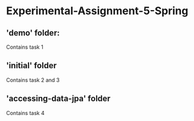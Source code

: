 # Experimental-Assignment-5-Spring
## 'demo' folder:
Contains task 1
## 'initial' folder
Contains task 2 and 3
## 'accessing-data-jpa' folder
Contains task 4
